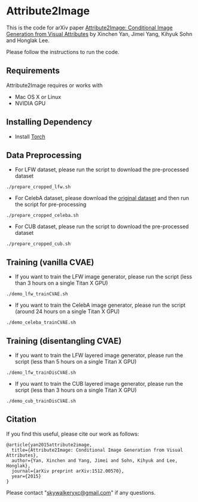 # Attribute2Image

This is the code for arXiv paper [Attribute2Image: Conditional Image Generation from Visual Attributes](https://arxiv.org/abs/1512.00570) by Xinchen Yan, Jimei Yang, Kihyuk Sohn and Honglak Lee.

Please follow the instructions to run the code.

## Requirements
Attribute2Image requires or works with
* Mac OS X or Linux
* NVIDIA GPU

## Installing Dependency
* Install [Torch](http://torch.ch)

## Data Preprocessing
* For LFW dataset, please run the script to download the pre-processed dataset
```
./prepare_cropped_lfw.sh
```

* For CelebA dataset, please download the [original dataset](http://mmlab.ie.cuhk.edu.hk/projects/CelebA.html) and then run the script for pre-processing 
```
./prepare_cropped_celeba.sh
```

* For CUB dataset, please run the script to download the pre-processed dataset
```
./prepare_cropped_cub.sh
```
## Training (vanilla CVAE)
* If you want to train the LFW image generator, please run the script (less than 3 hours on a single Titan X GPU)
```
./demo_lfw_trainCVAE.sh
```
* If you want to train the CelebA image generator, please run the script (around 24 hours on a single Titan X GPU)
```
./demo_celeba_trainCVAE.sh
```
## Training (disentangling CVAE)
* If you want to train the LFW layered image generator, please run the script (less than 5 hours on a single Titan X GPU)
```
./demo_lfw_trainDisCVAE.sh
```
* If you want to train the CUB layered image generator, please run the script (less than 3 hours on a single Titan X GPU)
```
./demo_cub_trainDisCVAE.sh
```
## Citation

If you find this useful, please cite our work as follows:
```
@article{yan2015attribute2image,
  title={Attribute2Image: Conditional Image Generation from Visual Attributes},
  author={Yan, Xinchen and Yang, Jimei and Sohn, Kihyuk and Lee, Honglak},
  journal={arXiv preprint arXiv:1512.00570},
  year={2015}
}
```

Please contact "skywalkeryxc@gmail.com" if any questions. 
